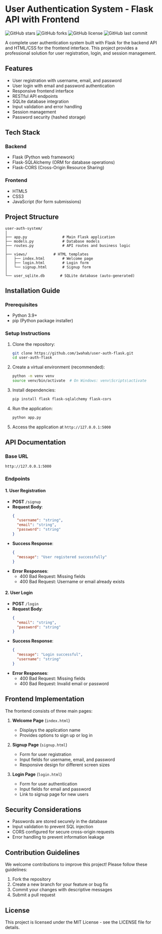 # User Authentication System - Flask API with Frontend

![GitHub stars](https://img.shields.io/github/stars/yourusername/user-auth-flask?style=social)
![GitHub forks](https://img.shields.io/github/forks/yourusername/user-auth-flask?style=social)
![GitHub license](https://img.shields.io/github/license/yourusername/user-auth-flask)
![GitHub last commit](https://img.shields.io/github/last-commit/yourusername/user-auth-flask)

A complete user authentication system built with Flask for the backend API and HTML/CSS for the frontend interface. This project provides a professional solution for user registration, login, and session management.

## Features

- User registration with username, email, and password
- User login with email and password authentication
- Responsive frontend interface
- RESTful API endpoints
- SQLite database integration
- Input validation and error handling
- Session management
- Password security (hashed storage)

## Tech Stack

### Backend
- Flask (Python web framework)
- Flask-SQLAlchemy (ORM for database operations)
- Flask-CORS (Cross-Origin Resource Sharing)

### Frontend
- HTML5
- CSS3
- JavaScript (for form submissions)

## Project Structure

```
user-auth-system/
│
├── app.py                # Main Flask application
├── models.py             # Database models
├── routes.py             # API routes and business logic
│
├── views/            # HTML templates
│   ├── index.html        # Welcome page
│   ├── login.html        # Login form
│   └── signup.html       # Signup form
│
└── user_sqlite.db       # SQLite database (auto-generated)
```

## Installation Guide

### Prerequisites
- Python 3.9+
- pip (Python package installer)

### Setup Instructions

1. Clone the repository:
   ```bash
   git clone https://github.com/1wahab/user-auth-flask.git
   cd user-auth-flask
   ```

2. Create a virtual environment (recommended):
   ```bash
   python -m venv venv
   source venv/bin/activate  # On Windows: venv\Scripts\activate
   ```

3. Install dependencies:
   ```bash
   pip install flask flask-sqlalchemy flask-cors
   ```

4. Run the application:
   ```bash
   python app.py
   ```

5. Access the application at `http://127.0.0.1:5000`

## API Documentation

### Base URL
`http://127.0.0.1:5000`

### Endpoints

#### 1. User Registration
- **POST** `/signup`
- **Request Body**:
  ```json
  {
    "username": "string",
    "email": "string",
    "password": "string"
  }
  ```
- **Success Response**:
  ```json
  {
    "message": "User registered successfully"
  }
  ```
- **Error Responses**:
  - 400 Bad Request: Missing fields
  - 400 Bad Request: Username or email already exists

#### 2. User Login
- **POST** `/login`
- **Request Body**:
  ```json
  {
    "email": "string",
    "password": "string"
  }
  ```
- **Success Response**:
  ```json
  {
    "message": "Login successful",
    "username": "string"
  }
  ```
- **Error Responses**:
  - 400 Bad Request: Missing fields
  - 400 Bad Request: Invalid email or password

## Frontend Implementation

The frontend consists of three main pages:

1. **Welcome Page** (`index.html`)
   - Displays the application name
   - Provides options to sign up or log in

2. **Signup Page** (`signup.html`)
   - Form for user registration
   - Input fields for username, email, and password
   - Responsive design for different screen sizes

3. **Login Page** (`login.html`)
   - Form for user authentication
   - Input fields for email and password
   - Link to signup page for new users

## Security Considerations

- Passwords are stored securely in the database
- Input validation to prevent SQL injection
- CORS configured for secure cross-origin requests
- Error handling to prevent information leakage

## Contribution Guidelines

We welcome contributions to improve this project! Please follow these guidelines:

1. Fork the repository
2. Create a new branch for your feature or bug fix
3. Commit your changes with descriptive messages
4. Submit a pull request

## License

This project is licensed under the MIT License - see the LICENSE file for details.
